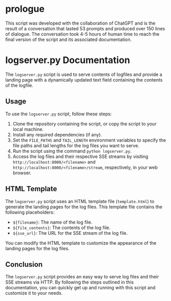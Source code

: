 # prologue

This script was developed with the collaboration of ChatGPT and is the result of a conversation that lasted 53 prompts and produced over 150 lines of dialogue. The conversation took 4-5 hours of human time to reach the final version of the script and its associated documentation.
# logserver.py Documentation

The `logserver.py` script is used to serve contents of logfiles and provide a landing page with a dynamically updated text field containing the contents of the logfile.

## Usage

To use the `logserver.py` script, follow these steps:

1. Clone the repository containing the script, or copy the script to your local machine.
2. Install any required dependencies (if any).
3. Set the `FILE_PATHS` and `TAIL_LENGTH` environment variables to specify the file paths and tail lengths for the log files you want to serve.
4. Run the script using the command `python logserver.py`.
5. Access the log files and their respective SSE streams by visiting `http://localhost:8000/<filename>` and `http://localhost:8000/<filename>/stream`, respectively, in your web browser.

## HTML Template

The `logserver.py` script uses an HTML template file (`template.html`) to generate the landing pages for the log files. This template file contains the following placeholders:

- `${filename}`: The name of the log file.
- `${file_contents}`: The contents of the log file.
- `${sse_url}`: The URL for the SSE stream of the log file.

You can modify the HTML template to customize the appearance of the landing pages for the log files.

## Conclusion

The `logserver.py` script provides an easy way to serve log files and their SSE streams via HTTP. By following the steps outlined in this documentation, you can quickly get up and running with this script and customize it to your needs.
